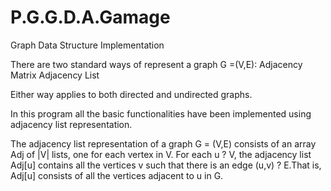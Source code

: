 # P.G.G.D.A.Gamage

Graph Data Structure Implementation

There are two standard ways of represent a graph G =(V,E):
			Adjacency Matrix
			Adjacency List

Either way applies to both directed and undirected graphs.

In this program all the basic functionalities have been implemented using adjacency list representation.

The adjacency list representation of a graph G = (V,E) consists of an array Adj of |V| lists, one for each vertex in V. For each u ? V, the adjacency list Adj[u] contains all the vertices v such that there is an edge (u,v) ? E.That is,  Adj[u] consists of all the vertices adjacent to u in G.

						
